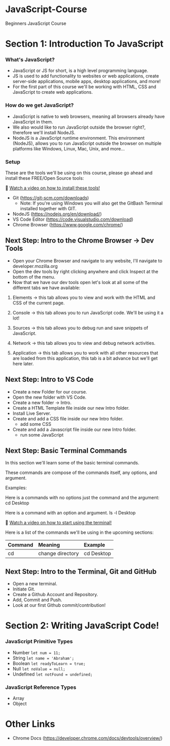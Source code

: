 # JavaScript-Course

Beginners JavaScript Course

# Section 1: Introduction To JavaScript 

### What's JavaScript?

- JavaScript or JS for short, is a high level programming language. 
- JS is used to add functionality to websites or web applications, create server-side applications, mobile apps, desktop applications, and more!
- For the first part of this course we'll be working with HTML, CSS and JavaScript to create web applications.  

### How do we get JavaScript?

- JavaScript is native to web browsers, meaning all browsers already have JavaScript in them. 
- We also would like to run JavaScript outside the browser right?, therefore we'll install NodeJS.
- NodeJS is a JavaScript runtime environment. This environment (NodeJS), allows you to run JavaScript outside the browser on multiple platforms like Windows, Linux, Mac, Unix, and more...

### Setup

These are the tools we'll be using on this course, please go ahead and install these FREE/Open Source tools:

 🎥 [Watch a video on how to install these tools!](https://www.youtube.com/watch?v=vb9-Q1E0yZU)

- Git (https://git-scm.com/downloads)
  - Note: If you're using Windows you will also get the GitBash Terminal installed together with GIT.
- NodeJS (https://nodejs.org/en/download/)
- VS Code Editor (https://code.visualstudio.com/download)
- Chrome Browser (https://www.google.com/chrome/)

## Next Step: Intro to the Chrome Browser -> Dev Tools

 - Open your Chrome Browser and navigate to any website, I'll navigate to developer.mozilla.org
 - Open the dev tools by right clicking anywhere and click Inspect at the bottom of the menu.
 - Now that we have our dev tools open let's look at all some of the different tabs we have available: 

1. Elements -> this tab allows you to view and work with the HTML and CSS of the current page.

2. Console -> this tab allows you to run JavaScript code. We'll be using it a lot!

3. Sources -> this tab allows you to debug run and save snippets of JavaScript.

4. Network -> this tab allows you to view and debug network activities.

5. Application -> this tab allows you to work with all other resources that are loaded from this application, this tab is a bit advance but we'll get here later.


## Next Step: Intro to VS Code 

  - Create a new Folder for our course.
  - Open the new folder with VS Code.
  - Create a new folder -> Intro.
  - Create a HTML Template file inside our new Intro folder.
  - Install Live Server.
  - Create and add a CSS file inside our new Intro folder.
    - add some CSS
  - Create and add a Javascript file inside our new Intro folder.
    - run some JavaScript

## Next Step: Basic Terminal Commands

In this section we'll learn some of the basic terminal commands.

These commands are compose of the commands itself, any options, and argument.

Examples:

  Here is a commands with no options just the command and the argument:
    cd Desktop

  Here is a command with an option and argument.
    ls -l Desktop 
 
🎥 [Watch a video on how to start using the terminal!](https://www.youtube.com/watch?v=kqYoE5jVF4U)

  Here is a list of the commands we'll be using in the upcoming sections:
  
  Command | Meaning | Example
  | :--- | :--- | :---
  cd | change directory | cd Desktop

## Next Step: Intro to the Terminal, Git and GitHub

 - Open a new terminal.
 - Initiate Git.
 - Create a Github Account and Repository.
 - Add, Commit and Push.
 - Look at our first Github commit/contribution!


 # Section 2: Writing JavaScript Code!


### JavaScript Primitive Types

- Number `let num = 11;`
- String `let name = 'Abraham';`
- Boolean `let readyToLearn = true;`
- Null `let noValue = null;`
- Undefined `let notFound = undefined;`

### JavaScript Reference Types

- Array
- Object


# Other Links

- Chrome Docs (https://developer.chrome.com/docs/devtools/overview/)